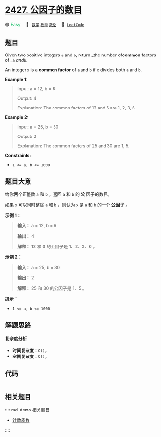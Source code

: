 # [2427. 公因子的数目](https://leetcode.com/problems/number-of-common-factors)

🟢 <font color=#15bd66>Easy</font>&emsp; 🔖&ensp; [`数学`](/leetcode/outline/tag/math.md) [`枚举`](/leetcode/outline/tag/enumeration.md) [`数论`](/leetcode/outline/tag/number-theory.md)&emsp; 🔗&ensp;[`LeetCode`](https://leetcode.com/problems/number-of-common-factors)


## 题目

Given two positive integers `a` and `b`, return _the number of**common**
factors of _`a` _and_`b`.

An integer `x` is a **common factor** of `a` and `b` if `x` divides both `a`
and `b`.



**Example 1:**

> Input: a = 12, b = 6
> 
> Output: 4
> 
> Explanation: The common factors of 12 and 6 are 1, 2, 3, 6.

**Example 2:**

> Input: a = 25, b = 30
> 
> Output: 2
> 
> Explanation: The common factors of 25 and 30 are 1, 5.

**Constraints:**

  * `1 <= a, b <= 1000`


## 题目大意

给你两个正整数 `a` 和 `b` ，返回 `a` 和 `b` 的 **公** 因子的数目。

如果 `x` 可以同时整除 `a` 和 `b` ，则认为 `x` 是 `a` 和 `b` 的一个 **公因子** 。



**示例 1：**

> 
> 
> 
> 
> 
> **输入：** a = 12, b = 6
> 
> **输出：** 4
> 
> **解释：** 12 和 6 的公因子是 1、2、3、6 。
> 
> 

**示例 2：**

> 
> 
> 
> 
> 
> **输入：** a = 25, b = 30
> 
> **输出：** 2
> 
> **解释：** 25 和 30 的公因子是 1、5 。



**提示：**

  * `1 <= a, b <= 1000`


## 解题思路

#### 复杂度分析

- **时间复杂度**：`O()`，
- **空间复杂度**：`O()`，

## 代码

```javascript

```

## 相关题目

:::: md-demo 相关题目
- [计数质数](https://leetcode.com/problems/count-primes)

::::
